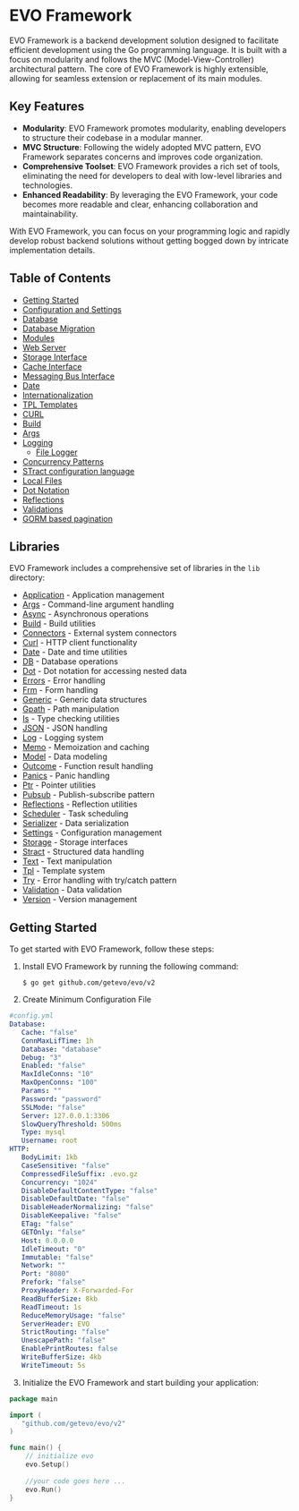 # EVO Framework

EVO Framework is a backend development solution designed to facilitate efficient development using the Go programming language. It is built with a focus on modularity and follows the MVC (Model-View-Controller) architectural pattern. The core of EVO Framework is highly extensible, allowing for seamless extension or replacement of its main modules.

## Key Features

- **Modularity**: EVO Framework promotes modularity, enabling developers to structure their codebase in a modular manner.
- **MVC Structure**: Following the widely adopted MVC pattern, EVO Framework separates concerns and improves code organization.
- **Comprehensive Toolset**: EVO Framework provides a rich set of tools, eliminating the need for developers to deal with low-level libraries and technologies.
- **Enhanced Readability**: By leveraging the EVO Framework, your code becomes more readable and clear, enhancing collaboration and maintainability.

With EVO Framework, you can focus on your programming logic and rapidly develop robust backend solutions without getting bogged down by intricate implementation details.

## Table of Contents
- [Getting Started](#getting-started)
- [Configuration and Settings](docs/configuration.md)
- [Database](docs/database.md)
- [Database Migration](docs/migration.md)
- [Modules](#libraries)
- [Web Server](docs/webserver.md)
- [Storage Interface](lib/storage/README.md)
- [Cache Interface](lib/memo/README.md)
- [Messaging Bus Interface](lib/pubsub/README.md)
- [Date](lib/date/README.md)
- [Internationalization](lib/text/README.md)
- [TPL Templates](docs/tpl.md)
- [CURL](docs/curl.md)
- [Build](lib/build/README.md)
- [Args](docs/args.md)
- [Logging](docs/log.md)
  - [File Logger](docs/file_logger.md)
- [Concurrency Patterns](lib/async/README.md)
- [STract configuration language](lib/stract/README.md)
- [Local Files](lib/gpath/README.md)
- [Dot Notation](docs/dot.md)
- [Reflections](docs/reflections.md)
- [Validations](docs/validation.md)
- [GORM based pagination](https://github.com/getevo/pagination)

## Libraries
EVO Framework includes a comprehensive set of libraries in the `lib` directory:

- [Application](lib/application/README.md) - Application management
- [Args](lib/args/README.md) - Command-line argument handling
- [Async](lib/async/README.md) - Asynchronous operations
- [Build](lib/build/README.md) - Build utilities
- [Connectors](lib/connectors/README.md) - External system connectors
- [Curl](lib/curl/README.md) - HTTP client functionality
- [Date](lib/date/README.md) - Date and time utilities
- [DB](lib/db/README.md) - Database operations
- [Dot](lib/dot/README.md) - Dot notation for accessing nested data
- [Errors](lib/errors/README.md) - Error handling
- [Frm](lib/frm/README.md) - Form handling
- [Generic](lib/generic/README.md) - Generic data structures
- [Gpath](lib/gpath/README.md) - Path manipulation
- [Is](lib/is/README.md) - Type checking utilities
- [JSON](lib/json/README.md) - JSON handling
- [Log](lib/log/README.md) - Logging system
- [Memo](lib/memo/README.md) - Memoization and caching
- [Model](lib/model/README.md) - Data modeling
- [Outcome](lib/outcome/README.md) - Function result handling
- [Panics](lib/panics/README.md) - Panic handling
- [Ptr](lib/ptr/README.md) - Pointer utilities
- [Pubsub](lib/pubsub/README.md) - Publish-subscribe pattern
- [Reflections](lib/reflections/README.md) - Reflection utilities
- [Scheduler](lib/scheduler/README.md) - Task scheduling
- [Serializer](lib/serializer/README.md) - Data serialization
- [Settings](lib/settings/README.md) - Configuration management
- [Storage](lib/storage/README.md) - Storage interfaces
- [Stract](lib/stract/README.md) - Structured data handling
- [Text](lib/text/README.md) - Text manipulation
- [Tpl](lib/tpl/README.md) - Template system
- [Try](lib/try/README.md) - Error handling with try/catch pattern
- [Validation](lib/validation/README.md) - Data validation
- [Version](lib/version/README.md) - Version management

## Getting Started

To get started with EVO Framework, follow these steps:

1. Install EVO Framework by running the following command:
   ```shell
   $ go get github.com/getevo/evo/v2
   ```
2. Create Minimum Configuration File
```yaml
#config.yml
Database:
   Cache: "false"
   ConnMaxLifTime: 1h
   Database: "database"
   Debug: "3"
   Enabled: "false"
   MaxIdleConns: "10"
   MaxOpenConns: "100"
   Params: ""
   Password: "password"
   SSLMode: "false"
   Server: 127.0.0.1:3306
   SlowQueryThreshold: 500ms
   Type: mysql
   Username: root
HTTP:
   BodyLimit: 1kb
   CaseSensitive: "false"
   CompressedFileSuffix: .evo.gz
   Concurrency: "1024"
   DisableDefaultContentType: "false"
   DisableDefaultDate: "false"
   DisableHeaderNormalizing: "false"
   DisableKeepalive: "false"
   ETag: "false"
   GETOnly: "false"
   Host: 0.0.0.0
   IdleTimeout: "0"
   Immutable: "false"
   Network: ""
   Port: "8080"
   Prefork: "false"
   ProxyHeader: X-Forwarded-For
   ReadBufferSize: 8kb
   ReadTimeout: 1s
   ReduceMemoryUsage: "false"
   ServerHeader: EVO
   StrictRouting: "false"
   UnescapePath: "false"
   EnablePrintRoutes: false
   WriteBufferSize: 4kb
   WriteTimeout: 5s

```
3. Initialize the EVO Framework and start building your application:
```go
package main

import (
   "github.com/getevo/evo/v2"
)

func main() {
    // initialize evo
    evo.Setup()
	
    //your code goes here ...
    evo.Run()
}

```

